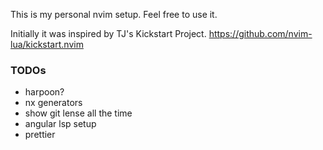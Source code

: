 This is my personal nvim setup.
Feel free to use it.

Initially it was inspired by TJ's Kickstart Project.
https://github.com/nvim-lua/kickstart.nvim

### TODOs
- harpoon?
- nx generators
- show git lense all the time
- angular lsp setup
- prettier

